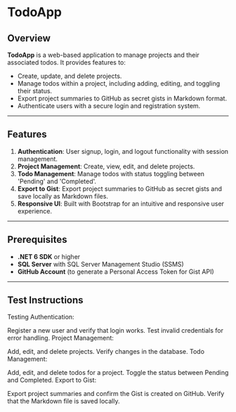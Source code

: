 # TodoApp

## Overview
**TodoApp** is a web-based application to manage projects and their associated todos. It provides features to:
- Create, update, and delete projects.
- Manage todos within a project, including adding, editing, and toggling their status.
- Export project summaries to GitHub as secret gists in Markdown format.
- Authenticate users with a secure login and registration system.

---

## Features
1. **Authentication**: User signup, login, and logout functionality with session management.
2. **Project Management**: Create, view, edit, and delete projects.
3. **Todo Management**: Manage todos with status toggling between 'Pending' and 'Completed'.
4. **Export to Gist**: Export project summaries to GitHub as secret gists and save locally as Markdown files.
5. **Responsive UI**: Built with Bootstrap for an intuitive and responsive user experience.

---

## Prerequisites
- **.NET 6 SDK** or higher
- **SQL Server** with SQL Server Management Studio (SSMS)
- **GitHub Account** (to generate a Personal Access Token for Gist API)

---

## Test Instructions

Testing
Authentication:

Register a new user and verify that login works.
Test invalid credentials for error handling.
Project Management:

Add, edit, and delete projects. Verify changes in the database.
Todo Management:

Add, edit, and delete todos for a project.
Toggle the status between Pending and Completed.
Export to Gist:

Export project summaries and confirm the Gist is created on GitHub.
Verify that the Markdown file is saved locally.
